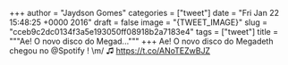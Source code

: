 
+++
author = "Jaydson Gomes"
categories = ["tweet"]
date = "Fri Jan 22 15:48:25 +0000 2016"
draft = false
image = "{TWEET_IMAGE}"
slug = "cceb9c2dc0134f3a5e193050ff08918b2a7183e4"
tags = ["tweet"]
title = """Ae! O novo disco do Megad..."""
+++
Ae! O novo disco do Megadeth chegou no @Spotify ! \m/ ♫ https://t.co/ANoTEZwBJZ
